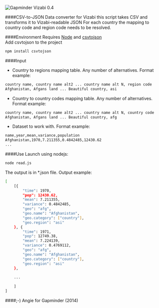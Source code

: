 ![Gapminder Vizabi 0.4](http://static.gapminder.org/vizabi/vizabi.jpg)

####CSV-to-JSON Data converter for Vizabi
this script takes CSV and transforms it to Vizabi-readable JSON
For each country the mapping to country code and region code needs to be resolved.

####Environment
Requires [Node](http://nodejs.org/) and [csvtojson](https://www.npmjs.org/package/csvtojson)  
Add csvtojson to the project  
```sh 
npm install csvtojson
```

####Input
* Country to regions mapping table. Any number of alternatives. Format example: 
```sh 
country name, country name alt2 ... country name alt N, region code
Afghanistan, Afgans land ... Beautiful country, asi
```
* Country to country codes mapping table. Any number of alternatives. Format example: 
```sh 
country name, country name alt2 ... country name alt N, country code
Afghanistan, Afgans land ... Beautiful country, afg
```
* Dataset to work with. Format example: 
```sh 
name,year,mean,variance,population
Afghanistan,1970,7.211355,0.4842485,12430.62
...
```

####Use
Launch using nodejs:  
```sh 
node read.js
```
The output is in *.json file. Output example:
```sh 
[
    [{
        "time": 1970,
        "pop": 12430.62,
        "mean": 7.211355,
        "variance": 0.4842485,
        "geo": "afg",
        "geo.name": "Afghanistan",
        "geo.category": ["country"],
        "geo.region": "asi"
    }, {
        "time": 1971,
        "pop": 12749.38,
        "mean": 7.224139,
        "variance": 0.4769112,
        "geo": "afg",
        "geo.name": "Afghanistan",
        "geo.category": ["country"],
        "geo.region": "asi"
    },
    
    ...
    
    ]
]
```

####;-)
Angie for Gapminder (2014)
